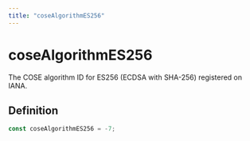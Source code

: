 ```yaml
---
title: "coseAlgorithmES256"
---
```


# coseAlgorithmES256

The COSE algorithm ID for ES256 (ECDSA with SHA-256) registered on IANA.

## Definition

```ts
const coseAlgorithmES256 = -7;
```
